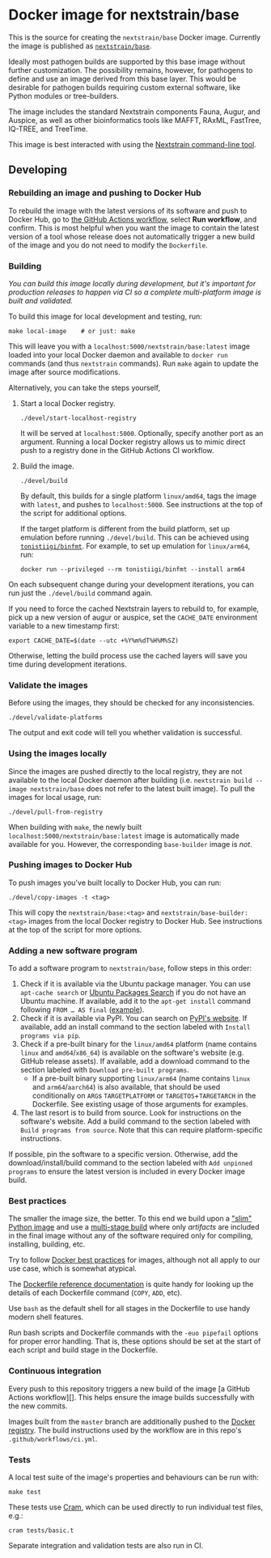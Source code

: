 # Docker image for nextstrain/base

This is the source for creating the `nextstrain/base` Docker image.  Currently
the image is published as [`nextstrain/base`][].

Ideally most pathogen builds are supported by this base image without further
customization.  The possibility remains, however, for pathogens to define and
use an image derived from this base layer.  This would be desirable for
pathogen builds requiring custom external software, like Python modules or
tree-builders.

The image includes the standard Nextstrain components Fauna, Augur, and Auspice,
as well as other bioinformatics tools like MAFFT, RAxML, FastTree, IQ-TREE, and
TreeTime.

This image is best interacted with using the [Nextstrain command-line
tool][nextstrain-cli].

[nextstrain-cli]: https://github.com/nextstrain/cli


## Developing

### Rebuilding an image and pushing to Docker Hub

To rebuild the image with the latest versions of its software and push to Docker Hub, go to [the GitHub Actions workflow](https://github.com/nextstrain/docker-base/actions/workflows/ci.yml), select **Run workflow**, and confirm.
This is most helpful when you want the image to contain the latest version of a tool whose release does not automatically trigger a new build of the image and you do not need to modify the `Dockerfile`.

### Building

_You can build this image locally during development, but it's important for
production releases to happen via CI so a complete multi-platform image is
built and validated._

To build this image for local development and testing, run:

    make local-image    # or just: make

This will leave you with a `localhost:5000/nextstrain/base:latest` image loaded
into your local Docker daemon and available to `docker run` commands (and thus
`nextstrain` commands).  Run `make` again to update the image after source
modifications.

Alternatively, you can take the steps yourself,

1. Start a local Docker registry.

    ```
    ./devel/start-localhost-registry
    ```

    It will be served at `localhost:5000`. Optionally, specify another port as
    an argument. Running a local Docker registry allows us to mimic direct push
    to a registry done in the GitHub Actions CI workflow.

2. Build the image.

    ```
    ./devel/build
    ```

    By default, this builds for a single platform `linux/amd64`, tags the image with `latest`, and pushes to
    `localhost:5000`. See instructions at the top of the script for additional
    options.

    If the target platform is different from the build platform, set up emulation before running `./devel/build`. This can be achieved using [`tonistiigi/binfmt`](https://github.com/tonistiigi/binfmt). For example, to set up emulation for `linux/arm64`, run:

    ```
    docker run --privileged --rm tonistiigi/binfmt --install arm64
    ```

On each subsequent change during your development iterations, you can run just
the `./devel/build` command again.

If you need to force the cached Nextstrain layers to rebuild to, for example,
pick up a new version of augur or auspice, set the `CACHE_DATE` environment
variable to a new timestamp first:

    export CACHE_DATE=$(date --utc +%Y%m%dT%H%M%SZ)

Otherwise, letting the build process use the cached layers will save you time
during development iterations.

### Validate the images

Before using the images, they should be checked for any inconsistencies.

    ./devel/validate-platforms

The output and exit code will tell you whether validation is successful.

### Using the images locally

Since the images are pushed directly to the local registry, they are not
available to the local Docker daemon after building (i.e.
`nextstrain build --image nextstrain/base` does not refer to the latest built
image). To pull the images for local usage, run:

    ./devel/pull-from-registry

When building with `make`, the newly built
`localhost:5000/nextstrain/base:latest` image is automatically made available
for you.  However, the corresponding `base-builder` image is _not_.

### Pushing images to Docker Hub

To push images you've built locally to Docker Hub, you can run:

    ./devel/copy-images -t <tag>

This will copy the `nextstrain/base:<tag>` and `nextstrain/base-builder:<tag>`
images from the local Docker registry to Docker Hub. See instructions at the top
of the script for more options.

### Adding a new software program

To add a software program to `nextstrain/base`, follow steps in this order:

1. Check if it is available via the Ubuntu package manager. You can use
   `apt-cache search` or [Ubuntu Packages Search](https://packages.ubuntu.com/)
   if you do not have an Ubuntu machine. If available, add it to the `apt-get
   install` command following `FROM … AS final`
   ([example](https://github.com/nextstrain/docker-base/commit/8f5e059ce897a85194f35517e56b31424e89472e)).
2. Check if it is available via PyPI. You can search on [PyPI's
   website](https://pypi.org/search/). If available, add an install command to
   the section labeled with `Install programs via pip`.
3. Check if a pre-built binary for the `linux/amd64` platform (name contains
   `linux` and `amd64`/`x86_64`) is available on the software's website (e.g.
   GitHub release assets). If available, add a download command to the section
   labeled with `Download pre-built programs`.
    - If a pre-built binary supporting `linux/arm64` (name contains `linux` and
      `arm64`/`aarch64`) is also available, that should be used conditionally on
      `ARG`s `TARGETPLATFORM` or `TARGETOS`+`TARGETARCH` in the Dockerfile. See
      existing usage of those arguments for examples.
4. The last resort is to build from source. Look for instructions on the
   software's website. Add a build command to the section labeled with `Build
   programs from source`. Note that this can require platform-specific
   instructions.

If possible, pin the software to a specific version. Otherwise, add the
download/install/build command to the section labeled with `Add unpinned
programs` to ensure the latest version is included in every Docker image build.

### Best practices

The smaller the image size, the better.  To this end we build upon a ["slim"
Python image][] and use a [multi-stage build][] where only _artifacts_ are
included in the final image without any of the software required only for
compiling, installing, building, etc.

Try to follow [Docker best practices][] for images, although not all apply to our
use case, which is somewhat atypical.

The [Dockerfile reference documentation][] is quite handy for looking up the
details of each Dockerfile command (`COPY`, `ADD`, etc).

Use `bash` as the default shell for all stages in the Dockerfile to use handy
modern shell features.

Run bash scripts and Dockerfile commands with the `-euo pipefail` options for
proper error handling. That is, these options should be set at the start of each
script and build stage in the Dockerfile.

### Continuous integration

Every push to this repository triggers a new build of the image [a GitHub Actions workflow][].  This helps ensure the image builds successfully with the new commits.

Images built from the `master` branch are additionally pushed to the [Docker
registry][`nextstrain/base`].  The build instructions used by the workflow are in
this repo's `.github/workflows/ci.yml`.

### Tests

A local test suite of the image's properties and behaviours can be run with:

    make test

These tests use [Cram][], which can be used directly to run individual test
files, e.g.:

    cram tests/basic.t

Separate integration and validation tests are also run in CI.


[`nextstrain/base`]: https://hub.docker.com/r/nextstrain/base/
["slim" Python image]: https://hub.docker.com/_/python
[multi-stage build]: https://docs.docker.com/develop/develop-images/multistage-build/
[Docker best practices]: https://docs.docker.com/develop/develop-images/dockerfile_best-practices/
[Dockerfile reference documentation]: https://docs.docker.com/engine/reference/builder/
[GitHub Actions]: https://github.com/nextstrain/docker-base/actions/workflows/ci.yml
[Cram]: https://bitheap.org/cram/
